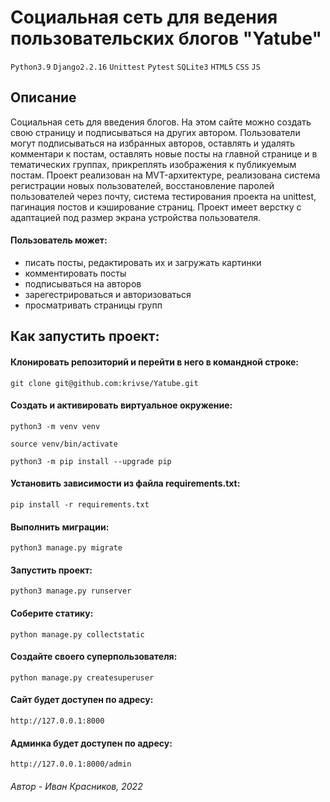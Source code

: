 # Социальная сеть для ведения пользовательских блогов "Yatube"

`Python3.9` `Django2.2.16` `Unittest` `Pytest` `SQLite3` `HTML5` `CSS` `JS`

## Описание
Социальная сеть для введения блогов. На этом сайте можно создать свою страницу и подписываться на других автором. Пользователи могут подписываться на избранных авторов, оставлять и удалять комментари к постам, оставлять новые посты на главной странице и в тематических группах, прикреплять изображения к публикуемым постам.
Проект реализован на MVT-архитектуре, реализована система регистрации новых пользователей, восстановление паролей пользователей через почту, система тестирования проекта на unittest, пагинация постов и кэширование страниц. Проект имеет верстку с адаптацией под размер экрана устройства пользователя.


#### Пользователь может:

* писать посты, редактировать их и загружать картинки
* комментировать посты
* подписываться на авторов
* зарегестрироваться и авторизоваться
* просматривать страницы групп



## Как запустить проект:

#### Клонировать репозиторий и перейти в него в командной строке:

```
git clone git@github.com:krivse/Yatube.git
```

#### Cоздать и активировать виртуальное окружение:

```
python3 -m venv venv
```

```
source venv/bin/activate
```

```
python3 -m pip install --upgrade pip
```

#### Установить зависимости из файла requirements.txt:

```
pip install -r requirements.txt
```

#### Выполнить миграции:

```
python3 manage.py migrate
```

#### Запустить проект:

```
python3 manage.py runserver
```
#### Соберите статику:

```
python manage.py collectstatic
```
#### Создайте своего суперпользователя:

```
python manage.py createsuperuser
```
#### Сайт будет доступен по адресу:

```
http://127.0.0.1:8000
```

#### Админка будет доступен по адресу:

```
http://127.0.0.1:8000/admin
```

###### Автор - Иван Красников, 2022
